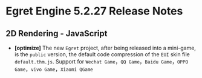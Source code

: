 # Egret Engine 5.2.27 Release Notes


## 2D Rendering - JavaScript 
- **[optimize]** The new `Egret` project, after being released into a mini-game, is the `public` version, the default code compression of the `EUI` skin file `default.thm.js`. Support for  `Wechat Game`，`QQ Game`，`Baidu Game`，`OPPO Game`，`vivo Game`，`Xiaomi QGame`

